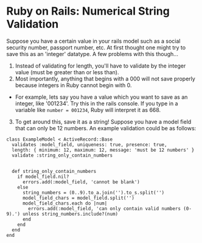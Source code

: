# Ruby on Rails: Numerical String Validation
Suppose you have a certain value in your rails model such as a social security number, passport number, etc.
At first thought one might try to save this as an 'integer' datatype. A few problems with this though...
1. Instead of validating for length, you'll have to validate by the integer value (must be greater than or less than).
2. Most importantly, anything that begins with a 000 will not save properly because integers in Ruby cannot begin with 0.
- For example, lets say you have a value which you want to save as an integer, like '001234'. Try this in the rails console. If you type in a variable like `number = 001234`, Ruby will interpret it as 668.
3. To get around this, save it as a string! Suppose you have a model field that can only be 12 numbers. An example validation could be as follows:

```
class ExampleModel < ActiveRecord::Base
  validates :model_field, uniqueness: true, presence: true,
  length: { minimum: 12, maximum: 12, message: 'must be 12 numbers' }
  validate :string_only_contain_numbers    
  
  
  def string_only_contain_numbers
    if model_field.nil?
      errors.add(:model_field, 'cannot be blank')
    else
      string_numbers = (0..9).to_a.join('').to_s.split('')
      model_field_chars = model_field.split('')
      model_field_chars.each do |num|
        errors.add(:model_field, 'can only contain valid numbers (0-9).') unless string_numbers.include?(num)
      end
    end
  end
end





```
